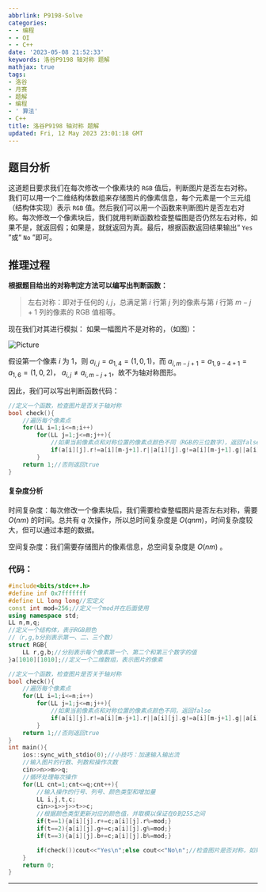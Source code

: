 ```yaml
---
abbrlink: P9198-Solve
categories:
- - 编程
- - OI
- - C++
date: '2023-05-08 21:52:33'
keywords: 洛谷P9198 轴对称 题解
mathjax: true
tags:
- 洛谷
- 月赛
- 题解
- 编程
- ' 算法'
- C++
title: 洛谷P9198 轴对称 题解
updated: Fri, 12 May 2023 23:01:18 GMT
---
```

## 题目分析

这道题目要求我们在每次修改一个像素块的 $\texttt{RGB}$ 值后，判断图片是否左右对称。我们可以用一个二维结构体数组来存储图片的像素信息，每个元素是一个三元组（结构体实现）表示 $\texttt{RGB}$ 值。然后我们可以用一个函数来判断图片是否左右对称。每次修改一个像素块后，我们就用判断函数检查整幅图是否仍然左右对称，如果不是，就返回假；如果是，就就返回为真。最后，根据函数返回结果输出“ $\texttt{Yes}$ ”或“ $\texttt{No}$ ”即可。

## 推理过程

**根据题目给出的对称判定方法可以编写出判断函数：**

> 左右对称：即对于任何的 $i,j$，总满足第 $i$ 行第 $j$ 列的像素与第 $i$ 行第 $m-j+1$ 列的像素的 RGB 值相等。

现在我们对其进行模拟：
如果一幅图片不是对称的，（如图）：

![Picture](https://cdn.luogu.com.cn/upload/image_hosting/a54zswz8.png)

假设第一个像素 $i$ 为 $1$，则 $\mathit{a}_{i,j}=\mathit{a}_{1,4}=(1,0,1)$，而 $\mathit{a}_{i,m-j+1}=\mathit{a}_{1,9-4+1}=\mathit{a}_{1,6}=(1,0,2)$， $\mathit{a}_{i,j}≠\mathit{a}_{i,m-j+1}$，故不为轴对称图形。

因此，我们可以写出判断函数代码：

```cpp
//定义一个函数，检查图片是否关于轴对称
bool check(){
    //遍历每个像素点
    for(LL i=1;i<=n;i++)
        for(LL j=1;j<=m;j++){
            //如果当前像素点和对称位置的像素点颜色不同（RGB的三位数字），返回false
            if(a[i][j].r!=a[i][m-j+1].r||a[i][j].g!=a[i][m-j+1].g||a[i][j].b!=a[i][m-j+1].b)return 0;
        }
    return 1;//否则返回true
}
```

#### **复杂度分析**

时间复杂度：每次修改一个像素块后，我们需要检查整幅图片是否左右对称，需要 $O(nm)$ 的时间。总共有 $q$ 次操作，所以总时间复杂度是 $O(qnm)$，时间复杂度较大，但可以通过本题的数据。

空间复杂度：我们需要存储图片的像素信息，总空间复杂度是 $O(nm)$ 。

### 代码：

```cpp
#include<bits/stdc++.h>
#define inf 0x7fffffff
#define LL long long//宏定义
const int mod=256;//定义一个mod并在后面使用
using namespace std;
LL n,m,q;
//定义一个结构体，表示RGB颜色
//（r,g,b分别表示第一、二、三个数）
struct RGB{
    LL r,g,b;//分别表示每个像素第一个、第二个和第三个数字的值
}a[1010][1010];//定义一个二维数组，表示图片的像素

//定义一个函数，检查图片是否关于轴对称
bool check(){
    //遍历每个像素点
    for(LL i=1;i<=n;i++)
        for(LL j=1;j<=m;j++){
            //如果当前像素点和对称位置的像素点颜色不同，返回false
            if(a[i][j].r!=a[i][m-j+1].r||a[i][j].g!=a[i][m-j+1].g||a[i][j].b!=a[i][m-j+1].b)return 0;
        }
    return 1;//否则返回true
}
int main(){
    ios::sync_with_stdio(0);//小技巧：加速输入输出流
    //输入图片的行数、列数和操作次数
    cin>>n>>m>>q;
    //循环处理每次操作
    for(LL cnt=1;cnt<=q;cnt++){
        //输入操作的行号、列号、颜色类型和增加量
        LL i,j,t,c;
        cin>>i>>j>>t>>c;
        //根据颜色类型更新对应的颜色值，并取模以保证在0到255之间
        if(t==1){a[i][j].r+=c;a[i][j].r%=mod;}
        if(t==2){a[i][j].g+=c;a[i][j].g%=mod;}
        if(t==3){a[i][j].b+=c;a[i][j].b%=mod;}

        if(check())cout<<"Yes\n";else cout<<"No\n";//检查图片是否对称，如果是轴对称图形，输出“Yes”，否则，输出：“No”
    }
    return 0;
}
```

---
